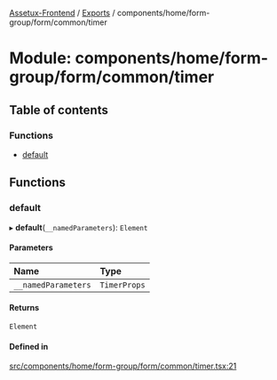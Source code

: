 [Assetux-Frontend](../README.md) / [Exports](../modules.md) / components/home/form-group/form/common/timer

# Module: components/home/form-group/form/common/timer

## Table of contents

### Functions

- [default](components_home_form_group_form_common_timer.md#default)

## Functions

### default

▸ **default**(`__namedParameters`): `Element`

#### Parameters

| Name | Type |
| :------ | :------ |
| `__namedParameters` | `TimerProps` |

#### Returns

`Element`

#### Defined in

[src/components/home/form-group/form/common/timer.tsx:21](https://github.com/ASSETUX/frontend/blob/9a68660/src/components/home/form-group/form/common/timer.tsx#L21)
